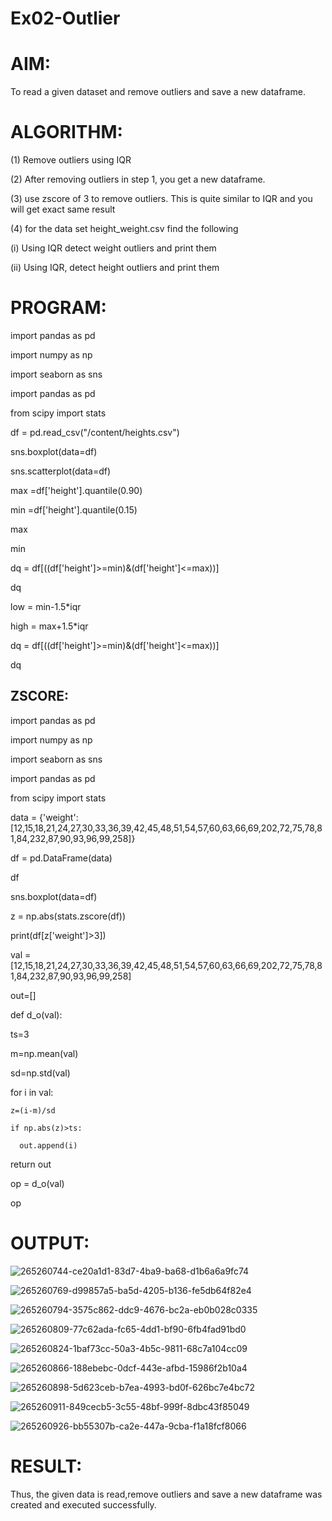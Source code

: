 # Ex02-Outlier
# AIM:
To read a given dataset and remove outliers and save a new dataframe.

# ALGORITHM:
(1) Remove outliers using IQR

(2) After removing outliers in step 1, you get a new dataframe.

(3) use zscore of 3 to remove outliers. This is quite similar to IQR and you will get exact same result

(4) for the data set height_weight.csv find the following

(i) Using IQR detect weight outliers and print them

(ii) Using IQR, detect height outliers and print them

# PROGRAM:
import pandas as pd

import numpy as np

import seaborn as sns

import pandas as pd

from scipy import stats

df = pd.read_csv("/content/heights.csv")

sns.boxplot(data=df)

sns.scatterplot(data=df)

max =df['height'].quantile(0.90)

min =df['height'].quantile(0.15)

max

min

dq = df[((df['height']>=min)&(df['height']<=max))]

dq

low = min-1.5*iqr

high = max+1.5*iqr

dq = df[((df['height']>=min)&(df['height']<=max))]

 dq

## ZSCORE:

 import pandas as pd

import numpy as np

import seaborn as sns

import pandas as pd

from scipy import stats

data = {'weight':[12,15,18,21,24,27,30,33,36,39,42,45,48,51,54,57,60,63,66,69,202,72,75,78,81,84,232,87,90,93,96,99,258]}

df = pd.DataFrame(data)

df

sns.boxplot(data=df)

z = np.abs(stats.zscore(df))

print(df[z['weight']>3])

val = [12,15,18,21,24,27,30,33,36,39,42,45,48,51,54,57,60,63,66,69,202,72,75,78,81,84,232,87,90,93,96,99,258]

out=[]

def d_o(val):

  ts=3
  
  m=np.mean(val)
  
  sd=np.std(val)
  
  for i in val:
  
    z=(i-m)/sd
    
    if np.abs(z)>ts:
    
      out.append(i)
      
  return out

  op = d_o(val)

  op 

  # OUTPUT:

![265260744-ce20a1d1-83d7-4ba9-ba68-d1b6a6a9fc74](https://github.com/Anuayshh/Expt2/assets/127651217/bb9c6930-d2aa-432d-8ee8-17f0e2baaa1e)

![265260769-d99857a5-ba5d-4205-b136-fe5db64f82e4](https://github.com/Anuayshh/Expt2/assets/127651217/64f358b8-5dd0-4a12-95af-ebcb5e4d28a8)

![265260794-3575c862-ddc9-4676-bc2a-eb0b028c0335](https://github.com/Anuayshh/Expt2/assets/127651217/105dccbb-9d5d-4594-a912-3d3fe22a259e)

![265260809-77c62ada-fc65-4dd1-bf90-6fb4fad91bd0](https://github.com/Anuayshh/Expt2/assets/127651217/089989d2-cf9d-4a2e-8dc8-d901da6ac068)

![265260824-1baf73cc-50a3-4b5c-9811-68c7a104cc09](https://github.com/Anuayshh/Expt2/assets/127651217/52c33fc9-2209-4183-86e4-0ee537828440)

![265260866-188ebebc-0dcf-443e-afbd-15986f2b10a4](https://github.com/Anuayshh/Expt2/assets/127651217/c178fdbf-14ea-4072-9112-672dff362bb6)

![265260898-5d623ceb-b7ea-4993-bd0f-626bc7e4bc72](https://github.com/Anuayshh/Expt2/assets/127651217/0738d411-2056-45e9-bd99-4b52252476f0)

![265260911-849cecb5-3c55-48bf-999f-8dbc43f85049](https://github.com/Anuayshh/Expt2/assets/127651217/486ad020-97d4-483a-91c7-0736be80838c)

![265260926-bb55307b-ca2e-447a-9cba-f1a18fcf8066](https://github.com/Anuayshh/Expt2/assets/127651217/883175ae-1a00-4d32-9311-bd42a297d684)






  # RESULT:
  Thus, the given data is read,remove outliers and save a new dataframe was created and executed successfully.










